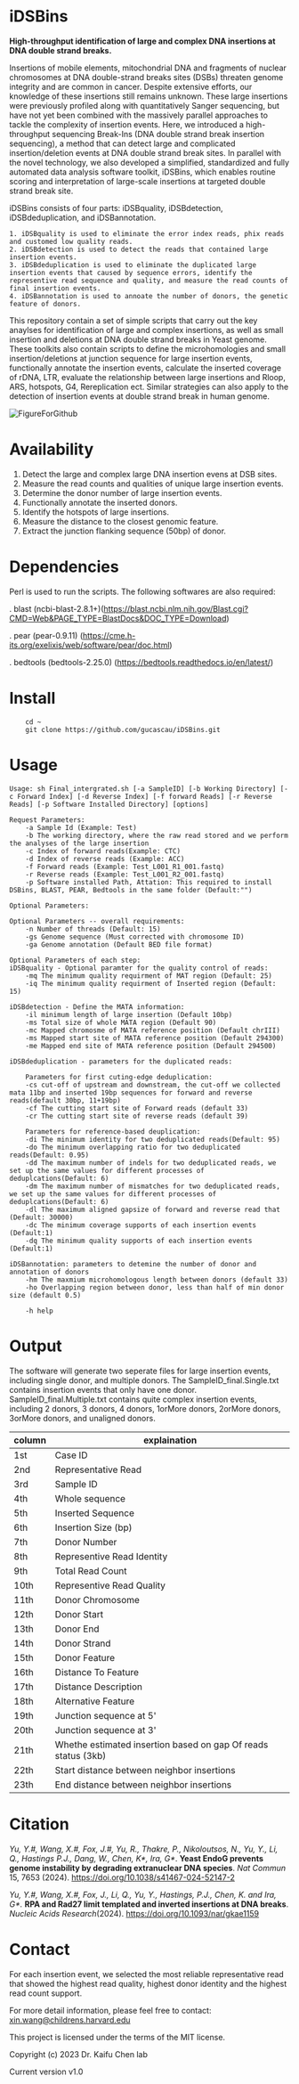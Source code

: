 
# iDSBins
**High-throughput identification of large and complex DNA insertions at DNA double strand breaks.**

Insertions of mobile elements, mitochondrial DNA and fragments of nuclear chromosomes at DNA double-strand breaks sites (DSBs) threaten genome integrity and are common in cancer. Despite extensive efforts, our knowledge of these insertions still remains unknown. These large insertions were previously profiled along with quantitatively Sanger sequencing, but have not yet been combined with the massively parallel approaches to tackle the complexity of insertion events. Here, we introduced a high-throughput sequencing Break-Ins (DNA double strand break insertion sequencing), a method that can detect large and complicated insertion/deletion events at DNA double strand break sites. In parallel with the novel technology, we also developed a simplified, standardized and fully automated data analysis software toolkit, iDSBins, which enables routine scoring and interpretation of large-scale insertions at targeted double strand break site. 

iDSBins consists of four parts: iDSBquality, iDSBdetection, iDSBdeduplication, and iDSBannotation.

	1. iDSBquality is used to eliminate the error index reads, phix reads and customed low quality reads.
	2. iDSBdetection is used to detect the reads that contained large insertion events.
	3. iDSBdeduplication is used to eliminate the duplicated large insertion events that caused by sequence errors, identify the representive read sequence and quality, and measure the read counts of final insertion events.
	4. iDSBannotation is used to annoate the number of donors, the genetic feature of donors.

This repository contain a set of simple scripts that carry out the key anaylses for identification of large and complex insertions, as well as small insertion and deletions at DNA double strand breaks in Yeast genome. These toolkits also contain scripts to define the microhomologies and small insertion/deletions at junction sequence for large insertion events, functionally annotate the insertion events, calculate the inserted coverage of rDNA, LTR, evaluate the relationship between large insertions and Rloop, ARS, hotspots, G4, Rereplication ect.  Similar strategies can also apply to the detection of insertion events at double strand break in human genome.

![FigureForGithub](https://github.com/gucascau/iDSBins/assets/23031126/cb29d287-ebf0-4434-be63-d92d6f9be411)


# Availability 
1. Detect the large and complex large DNA insertion evens at DSB sites.
2. Measure the read counts and qualities of unique large insertion events.
3. Determine the donor number of large insertion events.
4. Functionally annotate the inserted donors.
5. Identify the hotspots of large insertions.
6. Measure the distance to the closest genomic feature.
7. Extract the junction flanking sequence (50bp) of donor.


# Dependencies

Perl is used to run the scripts. The following softwares are also required:

. blast (ncbi-blast-2.8.1+)(https://blast.ncbi.nlm.nih.gov/Blast.cgi?CMD=Web&PAGE_TYPE=BlastDocs&DOC_TYPE=Download)

. pear (pear-0.9.11) (https://cme.h-its.org/exelixis/web/software/pear/doc.html)

. bedtools (bedtools-2.25.0) (https://bedtools.readthedocs.io/en/latest/)

# Install

```
    cd ~
    git clone https://github.com/gucascau/iDSBins.git
```   

# Usage
```
Usage: sh Final_intergrated.sh [-a SampleID] [-b Working Directory] [-c Forward Index] [-d Reverse Index] [-f forward Reads] [-r Reverse Reads] [-p Software Installed Directory] [options]
		 
Request Parameters:
	-a Sample Id (Example: Test)
	-b The working directory, where the raw read stored and we perform the analyses of the large insertion
	-c Index of forward reads(Example: CTC)
	-d Index of reverse reads (Example: ACC)
	-f Forward reads (Example: Test_L001_R1_001.fastq)
	-r Reverse reads (Example: Test_L001_R2_001.fastq)
	-p Software installed Path, Attation: This required to install DSBins, BLAST, PEAR, Bedtools in the same folder (Default:"")

Optional Parameters:

Optional Parameters -- overall requirements:
	-n Number of threads (Default: 15)
	-gs Genome sequence (Must corrected with chromosome ID)
	-ga Genome annotation (Default BED file format)

Optional Parameters of each step:
iDSBquality - Optional paramter for the quality control of reads:
	-mq The minimum quality requirment of MAT region (Default: 25)
	-iq The minimum quality requirment of Inserted region (Default: 15)

iDSBdetection - Define the MATA information:
	-il minimum length of large insertion (Default 10bp)
	-ms Total size of whole MATA region (Default 90)
	-mc Mapped chromosme of MATA reference position (Default chrIII)
	-ms Mapped start site of MATA reference position (Default 294300)
	-me Mapped end site of MATA reference position (Default 294500)

iDSBdeduplication - parameters for the duplicated reads:

	Parameters for first cuting-edge deduplication:
	-cs cut-off of upstream and downstream, the cut-off we collected mata 11bp and inserted 19bp sequences for forward and reverse reads(default 30bp, 11+19bp)
	-cf The cutting start site of Forward reads (default 33)
	-cr The cutting start site of reverse reads (default 39)

	Parameters for reference-based deuplication:
	-di The minimum identity for two deduplicated reads(Default: 95)
	-do The minimum overlapping ratio for two deduplicated reads(Default: 0.95)
	-dd The maximum number of indels for two deduplicated reads, we set up the same values for different processes of deduplcations(Default: 6)
	-dm The maximum number of mismatches for two deduplicated reads, we set up the same values for different processes of deduplcations(Default: 6)
	-dl The maximum aligned gapsize of forward and reverse read that (Default: 30000)
	-dc The minimum coverage supports of each insertion events (Default:1)
	-dq The minimum quality supports of each insertion events (Default:1)

iDSBannotation: parameters to detemine the number of donor and annotation of donors
	-hm The maxmium microhomologous length between donors (default 33)
	-ho Overlapping region between donor, less than half of min donor size (default 0.5)

	-h help

```


# Output
The software will generate two seperate files for large insertion events, including single donor, and multiple donors. The SampleID_final.Single.txt contains insertion events that only have one donor.  SampleID_final.Multiple.txt contains quite complex insertion events, including 2 donors, 3 donors, 4 donors, 1orMore donors, 2orMore donors, 3orMore donors, and unaligned donors. 

| column | explaination |
| ------| ------|
| 1st | Case ID |
| 2nd | Representative Read |
| 3rd | Sample ID |
| 4th | Whole sequence |
| 5th | Inserted Sequence |
| 6th | Insertion Size (bp)|
| 7th | Donor Number |
| 8th | Representive Read Identity |
| 9th | Total Read Count |
| 10th | Representive Read Quality |
| 11th | Donor  Chromosome |
| 12th | Donor Start |
| 13th | Donor End |
| 14th | Donor Strand |
| 15th | Donor Feature |
| 16th | Distance To Feature |
| 17th | Distance Description |
| 18th | Alternative Feature |
| 19th | Junction sequence at 5' |
| 20th | Junction sequence at 3'|
| 21th | Whethe estimated insertion based on gap Of reads status (3kb) |
| 22th | Start distance between neighbor insertions|
| 23th | End distance between neighbor insertions |

# Citation
_Yu, Y.#, Wang, X.#, Fox, J.#, Yu, R., Thakre, P., Nikoloutsos, N., Yu, Y., Li, Q., Hastings P.J., Dang, W., Chen, K*, Ira, G*_. **Yeast EndoG prevents genome instability by degrading extranuclear DNA species**. _Nat Commun_ 15, 7653 (2024). https://doi.org/10.1038/s41467-024-52147-2

_Yu, Y.#*, Wang, X.#, Fox, J., Li, Q., Yu, Y., Hastings, P.J., Chen, K.* and Ira, G*._ **RPA and Rad27 limit templated and inverted insertions at DNA breaks**. _Nucleic Acids Research_(2024).  https://doi.org/10.1093/nar/gkae1159

# Contact

For each insertion event, we selected the most reliable representative read that showed the highest read quality, highest donor identity and the highest read count support. 

For more detail information, please feel free to contact: xin.wang@childrens.harvard.edu

This project is licensed under the terms of the MIT license.

Copyright (c) 2023 Dr. Kaifu Chen lab

Current version v1.0
